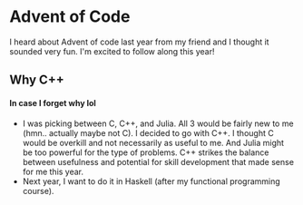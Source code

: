 # Advent of Code

I heard about Advent of code last year from my friend and I thought it sounded very fun. I'm excited to follow along this year!

## Why C++
#### In case I forget why lol

- I was picking between C, C++, and Julia. All 3 would be fairly new to me (hmn.. actually maybe not C). I decided to go with C++. I thought C would be overkill and not necessarily as useful to me. And Julia might be too powerful for the type of problems. C++ strikes the balance between usefulness and potential for skill development that made sense for me this year.
- Next year, I want to do it in Haskell (after my functional programming course).